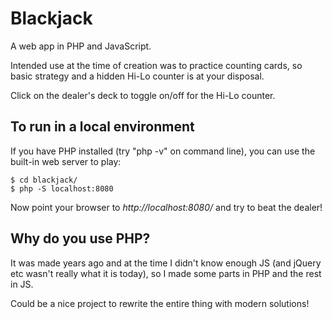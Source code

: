 # Blackjack

A web app in PHP and JavaScript.

Intended use at the time of creation was to practice counting cards,
so basic strategy and a hidden Hi-Lo counter is at your disposal.

Click on the dealer's deck to toggle on/off for the Hi-Lo counter.

## To run in a local environment

If you have PHP installed (try "php -v" on command line), you can use the built-in
web server to play:

    $ cd blackjack/
    $ php -S localhost:8080

Now point your browser to *http://localhost:8080/* and try to beat the dealer!

## Why do you use PHP?

It was made years ago and at the time I didn't know enough JS (and jQuery etc wasn't
really what it is today), so I made some parts in PHP and the rest in JS.

Could be a nice project to rewrite the entire thing with modern solutions!
